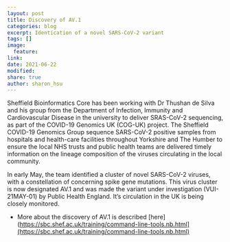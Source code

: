 ```yaml
---
layout: post
title: Discovery of AV.1
categories: blog
excerpt: Identication of a novel SARS-CoV-2 variant 
tags: []
image:
  feature:
link:
date: 2021-06-22
modified:
share: true
author: sharon_hsu
---
```



Sheffield Bioinformatics Core has been working with Dr Thushan de Silva and his group from the Department of Infection, Immunity and Cardiovascular Disease in the university to deliver SRAS-CoV-2 sequencing, as part of the COVID-19 Genomics UK (COG-UK) project. The Sheffield COVID-19 Genomics Group sequence SARS-CoV-2 positive samples from hospitals and health-care facilities throughout Yorkshire and The Humber to ensure the local NHS trusts and public health teams are delivered timely information on the lineage composition of the viruses circulating in the local community.

In early May, the team identified a cluster of novel SARS-CoV-2 viruses, with a constellation of concerning spike gene mutations. This virus cluster is now designated AV.1 and was made the variant under investigation (VUI-21MAY-01) by Public Health England. It’s circulation in the UK is being closely monitored. 



- More about the discovery of AV.1 is described [here](https://sbc.shef.ac.uk/training/command-line-tools.nb.html](https://sbc.shef.ac.uk/training/command-line-tools.nb.html)
